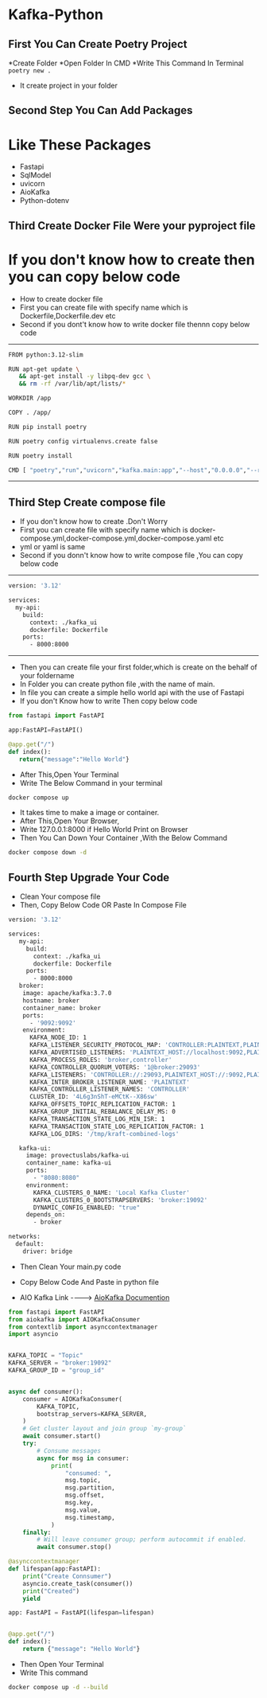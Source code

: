 # Kafka-Python

**First You Can Create Poetry Project**
----------------------------------------------
 *Create Folder
 *Open Folder In CMD
 *Write This Command In Terminal 
``
poetry new .
``
 * It create project in your folder

**Second Step You Can Add Packages**
------------------------------------
<h1>Like These Packages</h1>

 * Fastapi
 * SqlModel
 * uvicorn
 * AioKafka
 * Python-dotenv 

**Third Create Docker File Were your pyproject file**
-----------------------------------------------
<h1>If you don't know how to create then you can copy below code</h1>

 * How to create docker file
 * First you can create file with specify name which is Dockerfile,Dockerfile.dev etc
 * Second if you dont't know how to write docker file thennn copy below code
------------------------------------------------------------------------
 ```bash
 FROM python:3.12-slim

RUN apt-get update \
    && apt-get install -y libpq-dev gcc \
    && rm -rf /var/lib/apt/lists/*

WORKDIR /app

COPY . /app/

RUN pip install poetry 

RUN poetry config virtualenvs.create false

RUN poetry install

CMD [ "poetry","run","uvicorn","kafka.main:app","--host","0.0.0.0","--reload" ]
```

-----------------------------------------------------
**Third Step Create compose file**
--------------------------------------------------------
 * If you don't know how to create .Don't Worry
 * First you can create file with specify name which is docker-compose.yml,docker-compose.yml,docker-compose.yaml etc
 * yml or yaml is same 
 * Second if you donn't know how to write compose file ,You can copy below code
---------------------------------------------------------
 ```bash
 version: '3.12'

services:
   my-api:
     build:
       context: ./kafka_ui
       dockerfile: Dockerfile
     ports:
       - 8000:8000
```

----------------------------------------------------

 * Then you can create file your first folder,which is create on the behalf of your foldername
 * In Folder you can  create python file ,with the name of main.
 * In file you can create a simple hello world api with the use of Fastapi
 * If you don't Know how  to write Then copy below code
 ```python
 from fastapi import FastAPI

 app:FastAPI=FastAPI()

 @app.get("/")
 def index():
    return{"message":"Hello World"}
 ```
 * After This,Open Your Terminal
 * Write The Below Command in your terminal
 ```bash
 docker compose up
 ```
 * It takes time to make a image or container.
 * After This,Open Your Browser,
 * Write 127.0.0.1:8000 if Hello World Print on Browser
 * Then You Can Down Your Container ,With the Below Command
 ```bash
 docker compose down -d
 ```

**Fourth Step Upgrade Your Code**
--------------------------------
* Clean Your compose file
* Then, Copy Below Code OR Paste In Compose File


```bash
version: '3.12'

services:
   my-api:
     build:
       context: ./kafka_ui
       dockerfile: Dockerfile
     ports:
       - 8000:8000
   broker:
    image: apache/kafka:3.7.0
    hostname: broker
    container_name: broker
    ports:
      - '9092:9092'
    environment:
      KAFKA_NODE_ID: 1
      KAFKA_LISTENER_SECURITY_PROTOCOL_MAP: 'CONTROLLER:PLAINTEXT,PLAINTEXT:PLAINTEXT,PLAINTEXT_HOST:PLAINTEXT'
      KAFKA_ADVERTISED_LISTENERS: 'PLAINTEXT_HOST://localhost:9092,PLAINTEXT://broker:19092'
      KAFKA_PROCESS_ROLES: 'broker,controller'
      KAFKA_CONTROLLER_QUORUM_VOTERS: '1@broker:29093'
      KAFKA_LISTENERS: 'CONTROLLER://:29093,PLAINTEXT_HOST://:9092,PLAINTEXT://:19092'
      KAFKA_INTER_BROKER_LISTENER_NAME: 'PLAINTEXT'
      KAFKA_CONTROLLER_LISTENER_NAMES: 'CONTROLLER'
      CLUSTER_ID: '4L6g3nShT-eMCtK--X86sw'
      KAFKA_OFFSETS_TOPIC_REPLICATION_FACTOR: 1
      KAFKA_GROUP_INITIAL_REBALANCE_DELAY_MS: 0
      KAFKA_TRANSACTION_STATE_LOG_MIN_ISR: 1
      KAFKA_TRANSACTION_STATE_LOG_REPLICATION_FACTOR: 1
      KAFKA_LOG_DIRS: '/tmp/kraft-combined-logs'

   kafka-ui:
     image: provectuslabs/kafka-ui
     container_name: kafka-ui
     ports:
       - "8080:8080"
     environment:
       KAFKA_CLUSTERS_0_NAME: 'Local Kafka Cluster'
       KAFKA_CLUSTERS_0_BOOTSTRAPSERVERS: 'broker:19092'
       DYNAMIC_CONFIG_ENABLED: "true"
     depends_on:
       - broker

networks:
  default:
    driver: bridge

```

* Then Clean Your main.py code
* Copy Below Code And Paste in python file

* AIO Kafka Link ----> <a href="https://github.com/aio-libs/aiokafka">AioKafka Documention </a> 

```python
from fastapi import FastAPI
from aiokafka import AIOKafkaConsumer
from contextlib import asynccontextmanager
import asyncio


KAFKA_TOPIC = "Topic"
KAFKA_SERVER = "broker:19092"
KAFKA_GROUP_ID = "group_id"


async def consumer():
    consumer = AIOKafkaConsumer(
        KAFKA_TOPIC,
        bootstrap_servers=KAFKA_SERVER,
    )
    # Get cluster layout and join group `my-group`
    await consumer.start()
    try:
        # Consume messages
        async for msg in consumer:
            print(
                "consumed: ",
                msg.topic,
                msg.partition,
                msg.offset,
                msg.key,
                msg.value,
                msg.timestamp,
            )
    finally:
        # Will leave consumer group; perform autocommit if enabled.
        await consumer.stop()

@asynccontextmanager
def lifespan(app:FastAPI):
    print("Create Connsumer")
    asyncio.create_task(consumer())
    print("Created")
    yield

app: FastAPI = FastAPI(lifespan=lifespan)


@app.get("/")
def index():
    return {"message": "Hello World"}


```

* Then Open Your Terminal
* Write This command 

```bash
docker compose up -d --build
```

 
